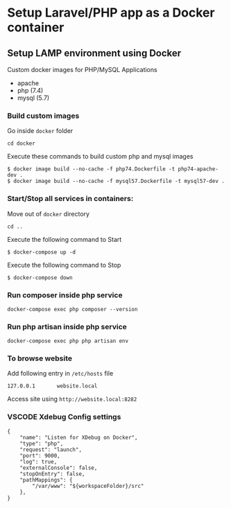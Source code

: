 # Setup Laravel/PHP app as a Docker container 

## Setup LAMP environment using Docker
Custom docker images for PHP/MySQL Applications
- apache
- php (7.4)
- mysql (5.7)

### Build custom images

Go inside `docker` folder
```
cd docker
```

Execute these commands to build custom php and mysql images
```
$ docker image build --no-cache -f php74.Dockerfile -t php74-apache-dev .
$ docker image build --no-cache -f mysql57.Dockerfile -t mysql57-dev .
```

### Start/Stop all services in containers:

Move out of `docker` directory
```
cd ..
```

Execute the following command to Start
```
$ docker-compose up -d 
```

Execute the following command to Stop
```
$ docker-compose down
```

### Run composer inside php service
```
docker-compose exec php composer --version
```

### Run php artisan inside php service
```
docker-compose exec php php artisan env
```

### To browse website
Add following entry in `/etc/hosts` file 
```
127.0.0.1       website.local
```
Access site using `http://website.local:8282`

### VSCODE Xdebug Config settings
```
{
    "name": "Listen for XDebug on Docker",
    "type": "php",
    "request": "launch",
    "port": 9000,
    "log": true,
    "externalConsole": false,
    "stopOnEntry": false,
    "pathMappings": {
        "/var/www": "${workspaceFolder}/src"
    },
}
```